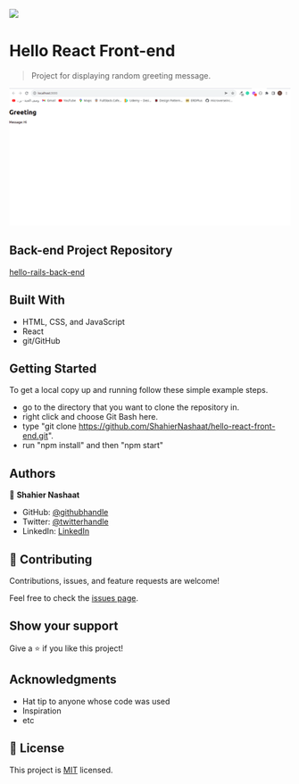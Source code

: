 ![](https://img.shields.io/badge/Microverse-blueviolet)

# Hello React Front-end

> Project for displaying random greeting message.

![screenshot](./app_screenshot.png)


## Back-end Project Repository
[hello-rails-back-end](https://github.com/ShahierNashaat/hello-rails-back-end.git)


## Built With

- HTML, CSS, and JavaScript
- React
- git/GitHub

## Getting Started

To get a local copy up and running follow these simple example steps.

- go to the directory that you want to clone the repository in.
- right click and choose Git Bash here.
- type "git clone https://github.com/ShahierNashaat/hello-react-front-end.git".
- run "npm install" and then "npm start"

## Authors

👤 **Shahier Nashaat**

- GitHub: [@githubhandle](https://github.com/ShahierNashaat)
- Twitter: [@twitterhandle](https://twitter.com/ShahierN)
- LinkedIn: [LinkedIn](https://www.linkedin.com/in/shahier-nashaat-73519313a/)

## 🤝 Contributing

Contributions, issues, and feature requests are welcome!

Feel free to check the [issues page](../../issues/).

## Show your support

Give a ⭐️ if you like this project!

## Acknowledgments

- Hat tip to anyone whose code was used
- Inspiration
- etc

## 📝 License

This project is [MIT](./MIT.md) licensed.